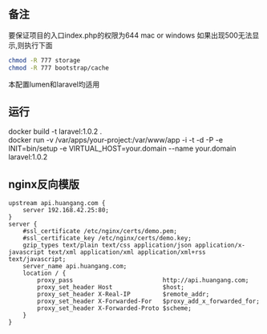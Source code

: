 
## 备注
要保证项目的入口index.php的权限为644
mac or windows 如果出现500无法显示,则执行下面
``` bash
chmod -R 777 storage
chmod -R 777 bootstrap/cache
```
本配置lumen和laravel均适用
## 运行
docker build -t laravel:1.0.2 .  
docker run -v /var/apps/your-project:/var/www/app -i -t -d -P -e INIT=bin/setup -e VIRTUAL_HOST=your.domain --name your.domain laravel:1.0.2

## nginx反向模版
```
upstream api.huangang.com {    
    server 192.168.42.25:80;    
}     
server {     
    #ssl_certificate /etc/nginx/certs/demo.pem;      
    #ssl_certificate_key /etc/nginx/certs/demo.key;      
    gzip_types text/plain text/css application/json application/x-javascript text/xml application/xml application/xml+rss text/javascript;     
    server_name api.huangang.com;     
    location / {
        proxy_pass                         http://api.huangang.com;    
        proxy_set_header Host              $host;    
        proxy_set_header X-Real-IP         $remote_addr;     
        proxy_set_header X-Forwarded-For   $proxy_add_x_forwarded_for;    
        proxy_set_header X-Forwarded-Proto $scheme;      
    }    
}   
```
